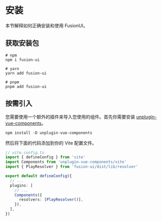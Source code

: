 # 安装

本节解释如何正确安装和使用 FusionUI。

## 获取安装包

```shell
# npm
npm i fusion-ui

# yarn
yarn add fusion-ui

# pnpm
pnpm add fusion-ui
```

## 按需引入

您需要使用一个额外的插件来导入您使用的组件。首先你需要安装 [unplugin-vue-components](https://www.npmjs.com/package/unplugin-vue-components)。

```shell
npm install -D unplugin-vue-components
```

然后将下面的代码添加到你的 Vite 配置文件。

```ts
// vite.config.ts
import { defineConfig } from 'vite'
import Components from 'unplugin-vue-components/vite'
import { PlayResolver } from 'fusion-ui/dist/lib/resolver'

export default defineConfig({
  // ...
  plugins: [
    // ...
    Components({
      resolvers: [PlayResolver()],
    }),
  ],
})
```
